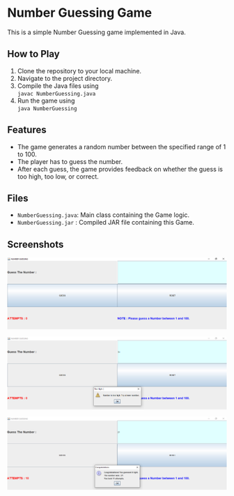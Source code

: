 # Number Guessing Game

This is a simple Number Guessing game implemented in Java.

## How to Play

1. Clone the repository to your local machine.
2. Navigate to the project directory.
3. Compile the Java files using<br>`javac NumberGuessing.java`
4. Run the game using<br>`java NumberGuessing`

## Features

- The game generates a random number between the specified range of 1 to 100.
- The player has to guess the number.
- After each guess, the game provides feedback on whether the guess is too high, too low, or correct.

## Files

- `NumberGuessing.java`: Main class containing the Game logic.
- `NumberGuessing.jar` : Compiled JAR file containing this Game.

## Screenshots

![Screenshot 1](SS1.png)

![Screenshot 2](SS2.png)

![Screenshot 3](SS3.png)
